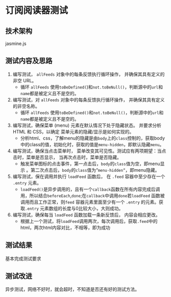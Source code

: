 # 订阅阅读器测试

## 技术架构

  jasmine.js

## 测试内容及思路

1. 编写测试， `allFeeds` 对象中的每条反馈执行循环操作， 并确保其具有定义的非空 URL。
   - 循环 `allFeeds` 使用`toBeDefined(`)和`not.toBeNull()`，判断源中的`url`和`name`都是被定义且不是空的。
2. 编写测试，对 `allFeeds` 对象中的每条反馈执行循环操作， 并确保其具有定义的非空名称。 
   - 循环 `allFeeds` 使用`toBeDefined()`和`not.toBeNull()`，判断源中的`url`和`name`都是被定义且不是空的。
3. 编写测试，确保菜单 (menu) 元素在默认情况下处于隐藏状态。 并要求分析 HTML 和 CSS，以确定 菜单元素的隐藏/显示是如何实现的。
   - 分析html、css，了解menu的隐藏是由`body`上的`class`控制的，获取body中的class的值，初始化时，获取的值是`menu-hidden`，即默认隐藏`menu`。
4. 编写测试，确保当点击菜单时， 菜单改变其可见性。测试应有两项期望：当点击时，菜单是否显示， 当再次点击时，菜单是否隐藏。
   - 触发菜单图标的点击事件，第一点击后，`body`的`class`值为空，即menu显示 。第二次点击后，`body`的`class`值为“`menu-hidden”`，即menu隐藏。
5. 编写测试，保在调用并执行 `loadFeed` 函数后， 在 `.feed` 容器中至少存在一个 `.entry` 元素。
   - `loadFeed()`是异步调用的，且有一个`callback`函数在所有内容完成后调用，所以结合`beforeEach`,`done`;在`callback`中调用`done`若`loadFeed` 函数被调用而且工作正常，则`feed` 容器元素里面至少有一个 `.entry` 的元素。获取`.entry` 元素数组的长度与0比较大小，大则成功。
6. 编写测试，确保每当 `loadFeed` 函数加载一条新反馈后， 内容会相应更改。
   - 根据上一个测试，将`loadFeed`调用两次，每次调用后，获取`.feed`中的html，两次html内容对比，不相等，即为成功

## 测试结果

   基本完成测试要求

## 测试改进

   异步测试，网络不好时，就会超时，不知道是否还有好的测试方法。
